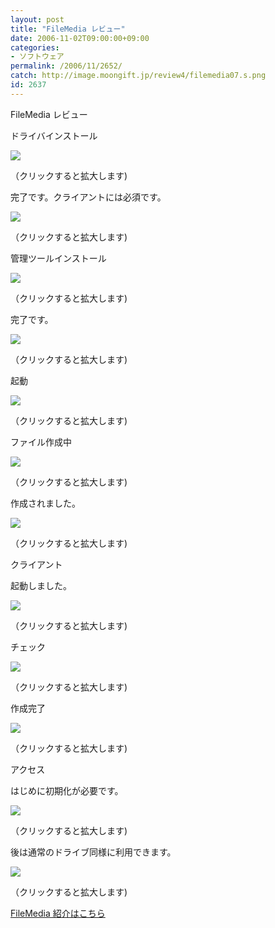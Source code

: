 ```yaml
---
layout: post
title: "FileMedia レビュー"
date: 2006-11-02T09:00:00+09:00
categories:
- ソフトウェア
permalink: /2006/11/2652/
catch: http://image.moongift.jp/review4/filemedia07.s.png
id: 2637
---
```

FileMedia レビュー  
<!--more-->

ドライバインストール

  

[![](http://image.moongift.jp/review4/filemedia01.s.png)](http://image.moongift.jp/review4/filemedia01.png)  
  
（クリックすると拡大します)

  

完了です。クライアントには必須です。

  

[![](http://image.moongift.jp/review4/filemedia02.s.png)](http://image.moongift.jp/review4/filemedia02.png)  
  
（クリックすると拡大します)

  

管理ツールインストール

  

[![](http://image.moongift.jp/review4/filemedia03.s.png)](http://image.moongift.jp/review4/filemedia03.png)  
  
（クリックすると拡大します)

  

完了です。

  

[![](http://image.moongift.jp/review4/filemedia04.s.png)](http://image.moongift.jp/review4/filemedia04.png)  
  
（クリックすると拡大します)

  

起動

  

[![](http://image.moongift.jp/review4/filemedia05.s.png)](http://image.moongift.jp/review4/filemedia05.png)  
  
（クリックすると拡大します)

  

ファイル作成中

  

[![](http://image.moongift.jp/review4/filemedia06.s.png)](http://image.moongift.jp/review4/filemedia06.png)  
  
（クリックすると拡大します)

  

作成されました。

  

[![](http://image.moongift.jp/review4/filemedia07.s.png)](http://image.moongift.jp/review4/filemedia07.png)  
  
（クリックすると拡大します)

  

クライアント

  

起動しました。

  

[![](http://image.moongift.jp/review4/filemedia08.s.png)](http://image.moongift.jp/review4/filemedia08.png)  
  
（クリックすると拡大します)

  

チェック

  

[![](http://image.moongift.jp/review4/filemedia09.s.png)](http://image.moongift.jp/review4/filemedia09.png)  
  
（クリックすると拡大します)

  

作成完了

  

[![](http://image.moongift.jp/review4/filemedia10.s.png)](http://image.moongift.jp/review4/filemedia10.png)  
  
（クリックすると拡大します)

  

アクセス

  

はじめに初期化が必要です。

  

[![](http://image.moongift.jp/review4/filemedia11.s.png)](http://image.moongift.jp/review4/filemedia11.png)  
  
（クリックすると拡大します)

  

後は通常のドライブ同様に利用できます。

  

[![](http://image.moongift.jp/review4/filemedia12.s.png)](http://image.moongift.jp/review4/filemedia12.png)  
  
（クリックすると拡大します)

  

[FileMedia 紹介はこちら](http://fw.moongift.jp/intro/i-2650.html)

